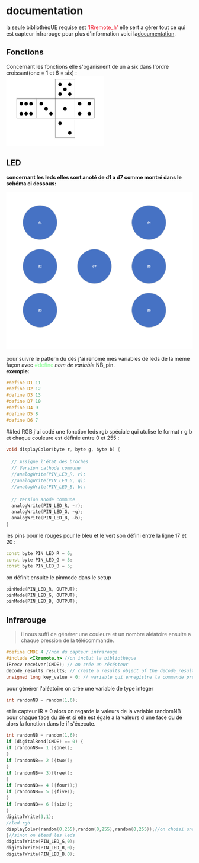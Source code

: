 # documentation

la seule bibliothèqUE requise est <span style="color: #f01a2c">'IRremote_h'</span> 
elle sert a gérer tout ce qui est capteur infrarouge pour plus d'information voici la[documentation](https://github.com/Arduino-IRremote/Arduino-IRremote).
##  Fonctions
Concernant les fonctions elle s'oganisnent de un a six dans l'ordre croissant(one = 1 et 6 = six) :  
![différents patterns du dé](images.png)  




 

## LED 
__concernant les leds elles sont anoté de d1 a d7 comme montré dans le schéma ci dessous:__  

![shéma dé](d_image.png)  

pour suivre le pattern du dés j'ai renomé mes variables de leds de la meme façon avec  <span style="color: #85ff91">#define</span> *nom de variable* NB_pin.  
**exemple:**
```C++
#define D1 11
#define D2 12
#define D3 13
#define D7 10
#define D4 9
#define D5 8
#define D6 7
```
##led RGB 
j'ai codé une fonction leds rgb spéciale qui utulise le format r g b et chaque couleure est définie entre 0 et 255 :
```C++
void displayColor(byte r, byte g, byte b) {

  // Assigne l'état des broches
  // Version cathode commune
  //analogWrite(PIN_LED_R, r);
  //analogWrite(PIN_LED_G, g);
  //analogWrite(PIN_LED_B, b);

  // Version anode commune
  analogWrite(PIN_LED_R, ~r);
  analogWrite(PIN_LED_G, ~g);
  analogWrite(PIN_LED_B, ~b);
}
```
les pins pour le rouges pour le bleu  et le vert son défini entre la ligne 17 et 20 : 
```C++
const byte PIN_LED_R = 6;
const byte PIN_LED_G = 3;
const byte PIN_LED_B = 5; 
```
on définit ensuite le pinmode dans le setup
```C++
pinMode(PIN_LED_R, OUTPUT);
pinMode(PIN_LED_G, OUTPUT);
pinMode(PIN_LED_B, OUTPUT);
```
##  Infrarouge
>il nous suffi de générer une couleure et un nombre aléatoire ensuite a chaque pression de la télécommande.

```C++ 
#define CMDE 4 //nom du capteur infrarouge
#include <IRremote.h> //on inclut la bibliothèque
IRrecv receiver(CMDE); // on crée un récépteur
decode_results results; // create a results object of the decode_results class
unsigned long key_value = 0; // variable qui enregistre la commande préssée 
```
pour générer l'aléatoire on crée une variable de type integer 
```C++ 
int randonNB = random(1,6);
```

et le capteur IR = 0 alors 
on regarde la valeurs de la variable randomNB pour chaque face du dé et si elle est égale a la valeurs d'une face du dé alors la fonction dans le if s'éxecute.
```C++
int randonNB = random(1,6);
if (digitalRead(CMDE) == 0) {
if (randonNB== 1 ){one();
}
if (randonNB== 2 ){two();
}
if (randonNB== 3){tree();
}
if (randonNB== 4 ){four();}
if (randonNB== 5 ){five();
}
if (randonNB== 6 ){six();
}
digitalWrite(3,1);
//led rgb 
displayColor(random(0,255),random(0,255),random(0,255));//on choisi une valeure aléatoire pour vert bleu et rouge 
}//sinon on étend les leds
digitalWrite(PIN_LED_G,0);
digitalWrite(PIN_LED_R,0);
digitalWrite(PIN_LED_B,0);
```
